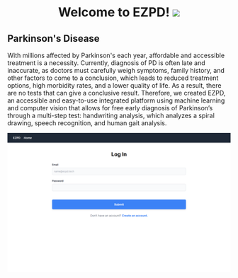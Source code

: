 <h1><p align="center">Welcome to EZPD! <a href="https://rahulmahesh.me/"><img src="https://media.giphy.com/media/hvRJCLFzcasrR4ia7z/giphy.gif" width="35px"></h1></a></p>

<summary><h2> Parkinson's Disease</h2></summary>

With millions affected by Parkinson's each year, affordable and accessible treatment is a necessity. Currently, diagnosis of PD is often late and inaccurate, as doctors must carefully weigh symptoms, family history, and other factors to come to a conclusion, which leads to reduced treatment options, high morbidity rates, and a lower quality of life. As a result, there are no tests that can give a conclusive result. Therefore, we created EZPD, an accessible and easy-to-use integrated platform using machine learning and computer vision that allows for free early diagnosis of Parkinson’s through a multi-step test: handwriting analysis, which analyzes a spiral drawing, speech recognition, and human gait analysis. 

![login.png](docs/images/login.png)   

